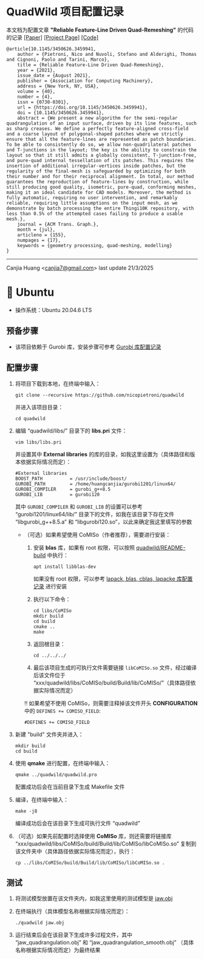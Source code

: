 # QuadWild 项目配置记录

本文档为配置文章 **"Reliable Feature-Line Driven Quad-Remeshing"** 的代码的记录 [[Paper]](https://dl.acm.org/doi/10.1145/3450626.3459941) [[Project Page]](https://www.quadmesh.cloud) [[Code]](https://github.com/nicopietroni/quadwild)

```
@article{10.1145/3450626.3459941,
    author = {Pietroni, Nico and Nuvoli, Stefano and Alderighi, Thomas and Cignoni, Paolo and Tarini, Marco},
    title = {Reliable Feature-Line Driven Quad-Remeshing},
    year = {2021},
    issue_date = {August 2021},
    publisher = {Association for Computing Machinery},
    address = {New York, NY, USA},
    volume = {40},
    number = {4},
    issn = {0730-0301},
    url = {https://doi.org/10.1145/3450626.3459941},
    doi = {10.1145/3450626.3459941},
    abstract = {We present a new algorithm for the semi-regular quadrangulation of an input surface, driven by its line features, such as sharp creases. We define a perfectly feature-aligned cross-field and a coarse layout of polygonal-shaped patches where we strictly ensure that all the feature-lines are represented as patch boundaries. To be able to consistently do so, we allow non-quadrilateral patches and T-junctions in the layout; the key is the ability to constrain the layout so that it still admits a globally consistent, T-junction-free, and pure-quad internal tessellation of its patches. This requires the insertion of additional irregular-vertices inside patches, but the regularity of the final-mesh is safeguarded by optimizing for both their number and for their reciprocal alignment. In total, our method guarantees the reproduction of feature-lines by construction, while still producing good quality, isometric, pure-quad, conforming meshes, making it an ideal candidate for CAD models. Moreover, the method is fully automatic, requiring no user intervention, and remarkably reliable, requiring little assumptions on the input mesh, as we demonstrate by batch processing the entire Thingi10K repository, with less than 0.5% of the attempted cases failing to produce a usable mesh.},
    journal = {ACM Trans. Graph.},
    month = {jul},
    articleno = {155},
    numpages = {17},
    keywords = {geometry processing, quad-meshing, modelling}
}
```

---

Canjia Huang <<canjia7@gmail.com>> last update 21/3/2025

# :penguin: Ubuntu

- 操作系统：Ubuntu 20.04.6 LTS

## 预备步骤

- 该项目依赖于 Gurobi 库，安装步骤可参考 [Gurobi 库配置记录](../../Other-Libraries/Gurobi/)

## 配置步骤

1. 将项目下载到本地，在终端中输入：

    ```
    git clone --recursive https://github.com/nicopietroni/quadwild
    ```

    并进入该项目目录：

    ```
    cd quadwild
    ```

2. 编辑 “quadwild/libs/” 目录下的 **libs.pri** 文件：

    ```
    vim libs/libs.pri
    ```

    并设置其中 **External libraries** 的库的目录，如我这里设置为（具体路径和版本依据实际情况而定）：

    ```
    #External libraries
    BOOST_PATH          = /usr/include/boost/
    GUROBI_PATH         = /home/huangcanjia/gurobi1201/linux64/
    GUROBI_COMPILER     = gurobi_g++8.5
    GUROBI_LIB          = gurobi120
    ```

    其中 `GUROBI_COMPILER` 和 `GUROBI_LIB` 的设置可以参考 “gurobi1201/linux64/lib/” 目录下的文件，如我在该目录下存在文件 “libgurobi_g++8.5.a” 和 “libgurobi120.so”，以此来确定我这里填写的参数

    - （可选）如果希望使用 CoMISo（作者推荐），需要进行安装：

        1. 安装 **blas** 库，如果有 root 权限，可以按照 [quadwild/README-build](https://github.com/nicopietroni/quadwild?tab=readme-ov-file#build) 中执行：

            ```
            apt install libblas-dev
            ```

            如果没有 root 权限，可以参考 [lapack, blas, cblas, lapacke 库配置记录](../../Other-Libraries/LAPACK/) 进行安装

        2. 执行以下命令：

            ```
            cd libs/CoMISo
            mkdir build
            cd build
            cmake ..
            make
            ```
        
        3. 返回根目录：

            ```
            cd ../../../
            ```
        
        4. 最后该项目生成的可执行文件需要链接 `libCoMISo.so` 文件，经过编译后该文件位于 “xxx/quadwild/libs/CoMISo/build/Build/lib/CoMISo/”（具体路径依据实际情况而定）

        :bangbang: 如果希望不使用 CoMISo，则需要注释掉该文件开头 **CONFIGURATION** 中的 `DEFINES += COMISO_FIELD`:

        ```
        #DEFINES += COMISO_FIELD
        ```

3. 新建 "build" 文件夹并进入：

    ```
    mkdir build
    cd build
    ```

4. 使用 **qmake** 进行配置，在终端中输入：

    ```
    qmake ../quadwild/quadwild.pro
    ```

    配置成功后会在当前目录下生成 Makefile 文件

5. 编译，在终端中输入：

    ```
    make -j8
    ```

    编译成功后会在该目录下生成可执行文件 “quadwild”

6. （可选）如果先前配置时选择使用 **CoMISo** 库，则还需要将链接库 “xxx/quadwild/libs/CoMISo/build/Build/lib/CoMISo/libCoMISo.so” 复制到该文件夹中（具体路径依据实际情况而定），执行：

    ```
    cp ../libs/CoMISo/build/Build/lib/CoMISo/libCoMISo.so .
    ```

## 测试

1. 将测试模型放置在该文件夹内，如我这里使用的测试模型是 [jaw.obj](../QuadWild-Bi-MDF-solver/jaw.obj)

2. 在终端执行（具体模型名称根据实际情况而定）：

    ```
    ./quadwild jaw.obj
    ```

3. 运行结束后会在该目录下生成许多过程文件，其中 “jaw_quadrangulation.obj” 和 “jaw_quadrangulation_smooth.obj” （具体名称根据实际情况而定）为最终结果